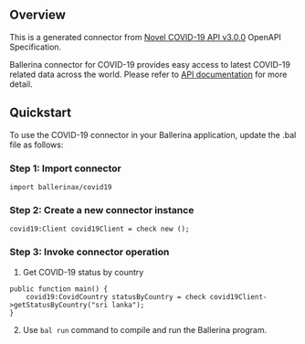 ## Overview

This is a generated connector from [Novel COVID-19 API v3.0.0](https://disease.sh/docs/) OpenAPI Specification.

Ballerina connector for COVID-19 provides easy access to latest COVID-19 related data across the world. Please refer to [API documentation](https://disease.sh) for more detail.
  
## Quickstart

To use the COVID-19 connector in your Ballerina application, update the .bal file as follows:

### Step 1: Import connector

```ballerina
import ballerinax/covid19
```
### Step 2: Create a new connector instance

```ballerina
covid19:Client covid19Client = check new ();
```

### Step 3: Invoke  connector operation

1. Get COVID-19 status by country 

```ballerina
public function main() {
    covid19:CovidCountry statusByCountry = check covid19Client->getStatusByCountry("sri lanka");
}
```
2. Use `bal run` command to compile and run the Ballerina program.
